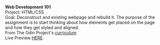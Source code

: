 <strong>Web Development 101</strong>
<br>
Project: HTML/CSS 
 <br>
Goal: Deconstruct and existing webpage and rebuild it. 
The purpose of the assignment is to start thinking about how elements get placed on the page
and how they get styled and aligned. 
  <br> 
From The Odin Project's [curriculum](http://www.theodinproject.com/courses/web-development-101/lessons/html-css)
<br>
Live Preview [HERE](https://agarcian031.github.io/google-homepage/)
